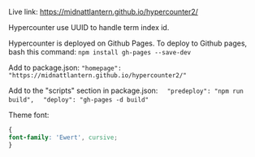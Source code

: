Live link: https://midnattlantern.github.io/hypercounter2/ 

Hypercounter use UUID to handle term index id.

Hypercounter is deployed on Github Pages. To deploy to Github pages, bash this command:
`npm install gh-pages --save-dev`

Add to package.json:
`"homepage": "https://midnattlantern.github.io/hypercounter2/"`

Add to the "scripts" section in package.json:
`  "predeploy": "npm run build",`
`  "deploy": "gh-pages -d build"`

Theme font:
```css
{
font-family: 'Ewert', cursive;
}
```